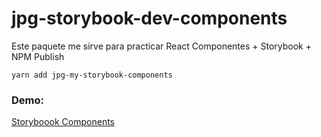 # jpg-storybook-dev-components

Este paquete me sirve para practicar React Componentes + Storybook + NPM Publish

```
yarn add jpg-my-storybook-components
```

### Demo:
[Storyboook Components](https://klerith.github.io/sb-components/?path=/story/ui-mylabel--basic) 